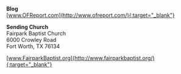 **Blog**  
[www.OFReport.com](http://www.ofreport.com/){:target="_blank"}

**Sending Church**  
Fairpark Baptist Church  
6000 Crowley Road  
Fort Worth, TX 76134  

[www.FairparkBaptist.org](http://www.fairparkbaptist.org/){:target="_blank"}
